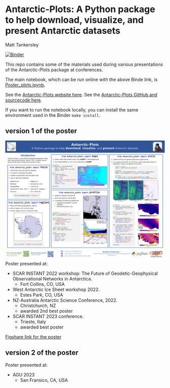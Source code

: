 # Antarctic-Plots: A Python package to help download, visualize, and present Antarctic datasets

Matt Tankersley

[![Binder](https://mybinder.org/badge_logo.svg)](https://mybinder.org/v2/gh/mdtanker/SCAR_INSTANT_2022/main?labpath=figures%2FPoster_plots.ipynb)

This repo contains some of the materials used during various presentations of the Antarctic-Plots package at conferences.

The main notebook, which can be run online with the above Binde link, is [Poster_plots.ipynb](Poster_plots.ipynb).

See the [Antarctic-Plots website here](https://antarctic-plots.readthedocs.io/en/latest/).
See the [Antarctic-Plots GitHub and sourcecode here](https://github.com/mdtanker/antarctic_plots).

If you want to run the notebook locally, you can install the same environment used in the Binder ```make install```.

## version 1 of the poster
![](poster_v1/Tankersley_INSTANT_2022.png)
Poster presented at:
* SCAR INSTANT 2022 workshop: The Future of Geodetic-Geophysical Observational Networks in Antarctica.
    * Fort Collins, CO, USA
* West Antarctic Ice Sheet workshop 2022.
    * Estes Park, CO, USA
* NZ-Australia Antarctic Science Conference, 2022.
    * Christchurch, NZ
    * awarded 2nd best poster
* SCAR INSTANT 2023 conference.
    * Trieste, Italy
    * awarded best poster

[Figshare link for the poster](https://doi.org/10.6084/m9.figshare.21183931.v3)

## version 2 of the poster
Poster presented at:
* AGU 2023
    * San Fransico, CA, USA